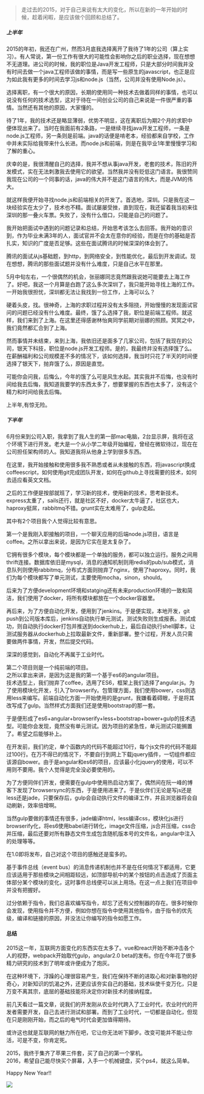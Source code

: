 > 走过去的2015，对于自己来说有太大的变化，所以在新的一年开始的时候，趁着闲暇，是应该做个回顾和总结了。

##### 上半年
2015的年初，我还在广州，然而3月底我选择离开了我待了1年的公司（算上实习）。有人常说，第一份工作有很大的可能性会影响你之后的职业选择，现在想想不无道理。进公司的时候，我的职位是Java开发工程师，只是大部分时间我并没有时间去做一个java工程师该做的事情，而是写一些原生的javascript，也正是应为如此我有更多的时间去学习js和node.js（当然，公司并没有使用Node.js）。

选择离职，有一个很大的原因，长期的使用同一种技术去做着同样的事情，也可以说没有任何的技术选型，这对于待在一间创业公司的自己来说是一件很严重的事情。当然还有其他的原因，大家懂的。

待了1年，我的技术还是略显薄弱，优势不明显，这在离职后为期2个月的求职中便体现出来了。当时在我面前有2条路，一是继续寻找java开发工程师，一条是node.js工程师，另一条则是前端。java的话便是啃老本，经验都来自学校，工作中并未实际给我带来什么长进。而node.js和前端，则是在我毕业1年里慢慢学习和了解的重心。

庆幸的是，我很清醒自己的选择，我并不想从事java开发，老套的技术，陈旧的开发模式，实在无法刺激我去使用它的欲望。当然我并没有贬低这门语言。我很赞同我现在公司的一个同事的话，java的伟大并不是这门语言的伟大，而是JVM的伟大。

就这样我便开始寻找node.js和前端相关的开发了。首选地，深圳。只是我在这一块经验实在太少了，技术也不精。面试屡屡受挫，直到现在，我还留着我当初来往深圳的那一叠火车票。失败了，没有什么借口，只能是自己的问题了。

我开始把面试中遇到的问题记录和总结，开始思考该怎么去回答。我开始的意识到，作为毕业未满3年的人，面试官并不会太在意你的经验，而是在你的基础是否扎实，知识的广度是否足够。这些在面试腾讯的时候深深的体会到了。

腾讯的面试从js基础题，到http，到网络安全，到性能优化，最后到开发调试。现在想想，腾讯的那些面试题并没有什么难度，只是自己水平在那里。

5月中旬左右，一个很偶然的机会，张丽娜同志竟然跟我说她可能要去上海工作了。好吧，我这一个月算是白跑了这么多次深圳了，我只能开始寻找上海的工作。一开始我很担忧，深圳都无法让我找到一份工作，上海可以么？

硬着头皮，找。很神奇，上海的求职过程并没有太多阻挠，开始慢慢的发现面试官问的问题已经没有什么难度。最终，饿了么选择了我，职位是前端工程师。就这样，我们来到了上海。在这里还得感谢林怡爽同学前期对丽娜的照顾。冥冥之中，我们竟然都汇合到了上海。

然而事情并未结束，来到上海，我依旧还是面多了几家公司，包括了我现在的公司，银天下科技，职位是node.js开发工程师。是的，我最终并没有选择饿了么。在薪酬福利和公司规模差不多的情况下，该如何选择，我当时只花了半天的时间便选择了银天下，抛弃饿了么，原因是直觉。

可能你会问我，后悔么，今年的饿了么可是风生水起。其实我并不后悔，也没有时间给我去后悔，我知道我要学的东西太多了，想要掌握的东西也太多了，没有这个精力和时间给我去后悔。

上半年,有惊无险。

##### 下半年

6月份来到公司入职，我拿到了我人生的第一部mac电脑，2台显示屏，我将在这个环境下进行开发。老大是一个从小学二年级开始编程，曾经在微软待过，现在在公司担任架构师的人。我知道我将从他身上学到很多东西。

在这里，我开始接触和使用很多我不熟悉或者从未接触的东西，将javascript换成coffeescript，如何使用git完成团队开发，如何在github上寻找需要的技术，如何去适应看英文文档。

之后的工作便是按部就班了，学习新的技术，使用新的技术，思考新技术。express太重了，sails还行，就是社区不好，docker太牛逼了，社区也大，haproxy挺屌，rabbitmq不错。grunt实在太难用了，gulp走起。

其中有2个项目我个人觉得比较有意思。

第一个是我刚入职接触的项目，一个聊天应用的后端node.js项目，语言是coffee。之所以拿出来说，是因为它实在是太复杂了。
  
它拥有很多个模块，每个模块都是一个单独的服务，都可以独立运行。服务之间用thrift连接。数据库依旧是mysql，消息的通知机制则用redis的pub/sub模式，消息队列则使用rabbitmq，分布式方面则抛弃了nginx，使用了haproxy。同时，我们为每个模块都写了单元测试，主要使用mocha，sinon，should。
  
后来为了方便development环境和statging还有未来production环境的一致和简洁，我们使用了docker，将所有模块都放在一个docker容器里。
  
再后来，为了方便自动化开发，便用到了jenkins。于是便实现，本地开发，git push到公司版本库后，jenkins自动执行单元测试，测试失败则生成报表。测试成功，则自动执行docker打包并推送到dockerhub上，最后自动执行shell脚本，让测试服务器从dockerhub上拉取最新文件，重新部署。整个过程，开发人员只需要做两件事情，开发，然后提交代码。
  
深深的感觉到，自动化不再属于工业时代。

第二个项目则是一个纯前端的项目。  
之所以拿出来讲，是因为这是我的第一个基于es6的angular项目。  
技术选型上，我们抛弃了coffee，选用了ES6，框架上我们选择了angular.js。为了使用模块化开发，引入了browserify。包管理方面，我们使用bower，css则选用less来编写。前端自动化方面一开始使用的是grunt，我嫌看着碍眼，于是将其改写成了gulp。当然样式方面我们还是使用bootstrap的那一套。
  
于是便形成了es6+angular+browserify+less+bootstrap+bower+gulp的技术选型。可能你会发现，竟然没有单元测试。因为项目的紧急性，单元测试只能搁置了。希望之后能够补上。
  
在开发前，我们约定，单个函数内的代码不能超过10行，每个js文件的代码不能超过100行。在万不得已的情况下，不要自行到网上下载jquery插件，一切组件都应该源自bower。由于是angular和es6的项目，应该最小化jquery的使用，可以不用则不要用。我个人觉得是完全没必要使用的。
  
为了方便同伴们开发，便需要在gulp中使用热启动方案了，偶然间在阮一峰的博客下发现了browsersync的东西，于是便用进来了。于是伙伴们无论是写js还是less还是jade，只要保存后，gulp会自动执行文件的编译工作，并且浏览器将会自动刷新，效率倍增啊。
  
当然gulp要做的事情还有很多，jade编译html，less编译css，模块化js进行browserify化，将es6使用babel进行转化，image文件压缩，js合并压缩，css合并压缩，最后还要对所有静态文件生成包含随机版本号的文件名，angular中注入的处理等等。
  
在1.0即将发布，自己对这个项目的感触还是蛮多的。
  
基于事件总线（event bus）的消息传递机制也并不是在任何情况下都适用，它更应该适用于那些模块之间相距较远，如顶部导航中的某个按钮的点击造成了页面主体部分某个模块的变化，这时事件总线便可以派上用场。在这一点上我们在项目中并没有把握好。
  
过分依赖于指令，我们总喜欢编写指令，却忘了还有父控制器的存在。很多时候你会发现，使用指令并不方便，例如你想在指令中使用其他指令，由于指令的优先级，编译和链接的原因，并没法让你编写的指令如愿工作。


#### 总结
2015这一年，互联网方面变化的东西实在太多了。vue和react开始不断冲击各个人的视野，webpack开始取代gulp，angular2.0 beta的发布。你在今年花了很多精力研究的技术到了明年或许便成为了炮灰。  

在这种环境下，浮躁的心理很容易产生，我们在保持不断的进取心和对新事物的好奇心，对新知识的饥渴之外，还更应该夯实自己的基础，技术纵使千变万化，只是万变不离其宗，底层的基础技能将决定你对新技术的接纳程度。

前几天看过一篇文章，说我们的开发刚从农业时代跨入了工业时代，农业时代的开发者需要开发，自己去进行测试和部署。而到了工业时代，一切都是自动化，但现在只是刚刚开始，而之后的电气时代会更加值得期待。

或许这也就是互联网的魅力所在吧，它让你无法听下脚步。改变可能并不能让你活，可是不变，你肯定死。

2015，我终于集齐了苹果三件套，买了自己的第一个掌机。  
2016，希望自己能尽快买个屏幕，入手一个机械键盘，买个ps4，就这么简单。


Happy New Year!!

![](http://7xjw3r.com1.z0.glb.clouddn.com/image/4/68/c5cc7e2498a5aab8bdb6be4a50c3f.jpg)

